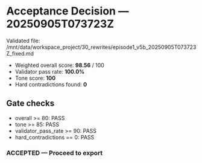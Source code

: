 # Acceptance Decision — 20250905T073723Z
Validated file: /mnt/data/workspace_project/30_rewrites/episode1_v5b_20250905T073723Z_fixed.md
- Weighted overall score: **98.56** / 100
- Validator pass rate: **100.0%**
- Tone score: **100**
- Hard contradictions found: **0**

## Gate checks
- overall >= 80: PASS
- tone >= 85: PASS
- validator_pass_rate >= 90: PASS
- hard_contradictions == 0: PASS

### ACCEPTED — Proceed to export